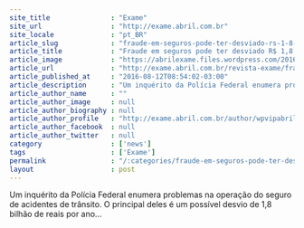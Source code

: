 ```yaml
---
site_title               : "Exame"
site_url                 : "http://exame.abril.com.br"
site_locale              : "pt_BR"
article_slug             : "fraude-em-seguros-pode-ter-desviado-rs-1-8-bilhao-por-ano"
article_title            : "Fraude em seguros pode ter desviado R$ 1,8 bilhão por ano"
article_image            : "https://abrilexame.files.wordpress.com/2016/09/size_960_16_9_transito27.jpg?quality=70&strip=all&w=960"
article_url              : "http://exame.abril.com.br/revista-exame/fraude-bilionaria/"
article_published_at     : "2016-08-12T08:54:02-03:00"
article_description      : "Um inquérito da Polícia Federal enumera problemas na operação do seguro de acidentes de trânsito. O principal deles é um possível desvio de 1,8 bilhão de reais por ano..."
article_author_name      : ""
article_author_image     : null
article_author_biography : null
article_author_profile   : "http://exame.abril.com.br/author/wpvipabril/"
article_author_facebook  : null
article_author_twitter   : null
category                 : ['news']
tags                     : ['Exame']
permalink                : "/:categories/fraude-em-seguros-pode-ter-desviado-rs-1-8-bilhao-por-ano/"
layout                   : post
---
```


Um inquérito da Polícia Federal enumera problemas na operação do seguro de acidentes de trânsito. O principal deles é um possível desvio de 1,8 bilhão de reais por ano...
